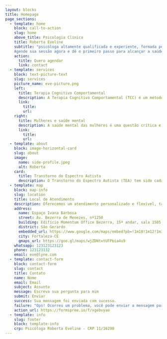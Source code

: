 ```yaml
---
layout: blocks
title: Homepage
page_sections:
  - template: home
    block: call-to-action
    slug: home
    above_title: Psicologia Clínica
    title: Roberta Eveline
    subtitle: "psicóloga altamente qualificada e experiente, formada pela renomada Universidade Federal do Ceará (UFC) e registrada no Conselho Regional de Psicologia com o número 11/16290. Além de sua formação básica, ela possui uma formação complementar em saúde mental de mulheres, especialmente no contexto de violência doméstica familiar. Com anos de experiência clínica, a psicóloga Eveline tem um vasto conhecimento em transtornos fóbicos, transtornos depressivos, transtorno obsessivo-compulsivo (TOC), relações abusivas e orientação profissional, permitindo-lhe oferecer aos seus pacientes um atendimento personalizado e eficaz. Se você está procurando por ajuda e suporte confiáveis, a Roberta Eveline é a escolha certa para você.
    Agende sua sessão agora e dê o primeiro passo para alcançar a saúde mental e bem-estar!"
    action:
      title: Quero agendar
      link: contact
  - template: services
    block: text-picture-text
    slug: services
    picture_name: eve-picture.png
    left:
      title: Terapia Cognitivo Comportamental
      description: A Terapia Cognitivo Comportamental (TCC) é um método comprovado e baseado em evidências científicas, utilizado como referencia para a atuação profissional. Com resultados comprovados no tratamento de diversos transtornos mentais, como transtornos fóbicos, transtornos depressivos, transtorno obsessivo-compulsivo (TOC) e outros, a TCC é uma abordagem eficaz para atingir a saúde mental e o bem-estar. Além disso, a TCC é especialmente eficaz no tratamento de TDAH, Transtornos do Espectro Autista (TEA) que afetam não só crianças, mas também adultos. Se você está buscando uma abordagem eficaz e baseada em evidências para atingir a sua saúde mental, a TCC é a escolha certa para você
      link:
        title:
        url:
    right:
      title: Mulheres e saúde mental
      description: A saúde mental das mulheres é uma questão crítica e negligenciada há muito tempo. Infelizmente, diariamente, milhares de mulheres enfrentam a violência doméstica em suas vidas, seja na forma de abuso físico, mental, sexual, patrimonial ou moral. Como profissionais, é nosso dever contribuir para mudar essa realidade e ajudar as mulheres a ressignificarem essa experiência traumática, para que possam construir relações saudáveis e alcançarem uma qualidade de vida mais elevada. Nós acreditamos que, juntos, podemos fazer uma diferença significativa na vida dessas mulheres, oferecendo suporte e orientação profissional para que possam se recuperar e prosperar.
      link:
        title:
        url:
  - template: about
    block: image-horizontal-card
    slug: about
    image:
      name: side-profile.jpeg
      alt: Roberta
    card:
      title: Transtorno do Espectro Autista
      description: O Transtorno do Espectro Autista (TEA) tem sido cada vez mais reconhecido e discutido nos últimos anos. Como profissional de psicologia, é crucial que estas pessoas tenham acompanhamento psicológico para que possam ter uma qualidade de vida melhor e interagir de maneira mais eficaz com a sociedade.
  - template: map
    block: map-info
    slug: location
    title: Local de Atendimento
    description: Oferecemos um atendimento personalizado e flexível, tanto presencial quanto online, para adolescentes e adultos. Com a pandemia, temos visto uma crescente necessidade de atendimento online, e por isso, estamos comprometidos em fornecer opções digitais seguras e eficazes para nossos pacientes. Não importa onde você esteja, nós estamos aqui para ajudá-lo a alcançar a saúde mental e o bem-estar. Agende sua consulta hoje e dê o primeiro passo para alcançar a sua melhor versão.
    address:
      name: Espaço Ivana Barbosa
      street: Av. Bezerra de Menezes, nº1250
      building: Edifício Momentum Office Bezerra, 15º andar, sala 1505
      district: São Gerardo
      embedded_url: https://www.google.com/maps/embed?pb=!1m18!1m12!1m3!1d3372.163008703495!2d-38.55610560041594!3d-3.733780744422723!2m3!1f0!2f0!3f0!3m2!1i1024!2i768!4f13.1!3m3!1m2!1s0x7c74977d3307a9f%3A0xea3bbc5c361cba01!2sAv.%20Bezerra%20de%20Menezes%2C%201250%20-%20S%C3%A3o%20Gerardo%2C%20Fortaleza%20-%20CE%2C%2060325-001%2C%20Brazil!5e0!3m2!1sen!2snl!4v1673985423250!5m2!1sen!2snl
      city: Fortaleza-CE
      gmaps_url: https://goo.gl/maps/wjZDNtxtUFPbia4u9
    whatsapp: 123123123123
    phone: 123123132
    email: eve@lyne.com
  - template: contact-form
    block: contact-form
    slug: contact
    title: Contato
    name: Nome
    email: Email
    subject: Assunto
    message: Escreva sua pergunta para mim
    submit: Enviar
    success: Sua mensagem foi enviada com sucesso.
    failure: "Ops! Ocorreu um problema, você pode enviar a mensagem para este e-mail: eve@lyne.com"
    action_url: https://formspree.io/f/xgebvyao
  - template: info  
    slug: footer
    block: template-info
    crp: Psicóloga Roberta Eveline - CRP 11/16290
---
```

